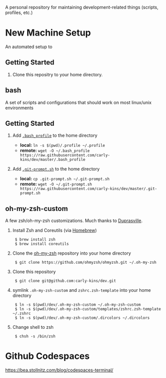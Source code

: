 A personal repository for maintaining development-related things (scripts, profiles, etc.)

# New Machine Setup

An automated setup to 

## Getting Started

1. Clone this repositry to your home directory. 


## bash

A set of scripts and configurations that should work on most linux/unix environments
## Getting Started

1. Add [`.bash_profile`](.bash_profile) to the home directory
	- **local:**  `ln -s $(pwd)/.profile ~/.profile`
	- **remote:** `wget -O ~/.bash_profile https://raw.githubusercontent.com/carly-kins/dev/master/.bash_profile`

1. Add [`.git-prompt.sh`](.git-prompt.sh) to the home directory
	- **local:**  `cp .git-prompt.sh ~/.git-prompt.sh`
	- **remote:** `wget -O ~/.git-prompt.sh https://raw.githubusercontent.com/carly-kins/dev/master/.git-prompt.sh`


## oh-my-zsh-custom


A few zsh/oh-my-zsh customizations. Much thanks to [Duprasville](https://github.com/duprasville/oh-my-zsh-custom).


1. Install Zsh and Coreutils (via [Homebrew](http://brew.sh/))

        $ brew install zsh
        $ brew install coreutils

1. Clone the [oh-my-zsh](https://github.com/ohmyzsh/ohmyzsh) repository into your home directory

        $ git clone https://github.com/ohmyzsh/ohmyzsh.git ~/.oh-my-zsh

1. Clone this repository

        $ git clone git@github.com:carly-kins/dev.git

1. symlink `.oh-my-zsh-custom` and `zshrc.zsh-template` into your home directory

		$ ln -s $(pwd)/dev/.oh-my-zsh-custom ~/.oh-my-zsh-custom
		$ ln -s $(pwd)/dev/.oh-my-zsh-custom/templates/zshrc.zsh-template ~/.zshrc
		$ ln -s $(pwd)/dev/.oh-my-zsh-custom/.dircolors ~/.dircolors

1. Change shell to zsh

        $ chsh -s /bin/zsh

# Github Codespaces
https://bea.stollnitz.com/blog/codespaces-terminal/

